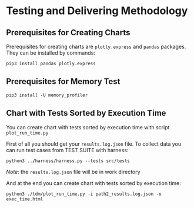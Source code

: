 # Testing and Delivering Methodology 
 
## Prerequisites for Creating Charts
Prerequisites for creating charts are `plotly.express` and `pandas` packages. They can be installed by commands:
```shell
pip3 install pandas plotly.express
```
 
## Prerequisites for Memory Test
```shell
pip3 install -U memory_profiler
```
 
## Chart with Tests Sorted by Execution Time
You can create chart with tests sorted by execution time with script `plot_run_time.py`
 
First of all you should get your `results.log.json` file.
To collect data you can run test cases from TEST SUITE with harness:
```shell
python3 ../harness/harness.py --tests src/tests
```
  *Note:* the `results.log.json` file will be in work directory
 
And at the end you can create chart with tests sorted by execution time:
```shell
python3 ./tdm/plot_run_time.py -i path2_results.log.json -o exec_time.html
```